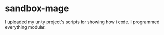 # sandbox-mage
I uploaded my unity project's scripts for showing how i code. I programmed everything modular.
